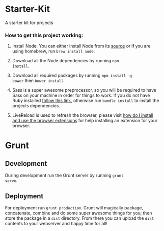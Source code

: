 Starter-Kit
==========
A starter kit for projects

### How to get this project working:

1. Install Node. You can either install Node from its [source](http://nodejs.org/) or if you are using homebrew, run <code>brew install node</code>.

2. Download all the Node dependencies by running <code>npm install</code>.

3. Download all required packages by running <code>npm install -g bower</code> then <code>bower install</code>.

4. Sass is a super awesome preprocessor, so you will be required to have Sass on your machine in order for things to work. If you do not have Ruby installed [follow this link](http://installrails.com/), otherwise run <code>bundle install</code> to install the projects dependencies.

5. LiveReload is used to refresh the browser, please visit [how do I install and use the browser extensions](http://feedback.livereload.com/knowledgebase/articles/86242-how-do-i-install-and-use-the-browser-extensions-) for help installing an extension for your browser.

Grunt
==========
## Development
During development run the Grunt server by running <code>grunt serve</code>.

## Deployment
For deployment run <code>grunt production</code>. Grunt will magically package, concatenate, combine and do some super awesome things for you; then store the package in a <code>dist</code> directory. From there you can upload  the <code>dist</code> contents to your webserver and happy time for all!

